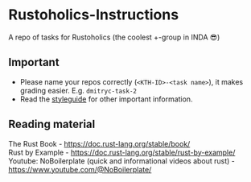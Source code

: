 # Rustoholics-Instructions
A repo of tasks for Rustoholics (the coolest +-group in INDA 😎)

## Important
* Please name your repos correctly (``<KTH-ID>-<task name>``), it makes grading easier. E.g. ``dmitryc-task-2``
* Read the [styleguide](STYLEGUIDE.md) for other important information.

## Reading material
The Rust Book - https://doc.rust-lang.org/stable/book/  
Rust by Example - https://doc.rust-lang.org/stable/rust-by-example/ 
Youtube: NoBoilerplate (quick and informational videos about rust) - https://www.youtube.com/@NoBoilerplate/
